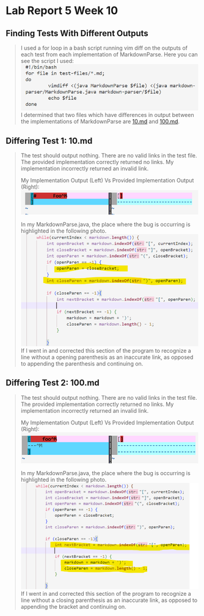 # Lab Report 5 Week 10
## Finding Tests With Different Outputs
> I used a for loop in a bash script running vim diff on the outputs of each test from each implementation of MarkdownParse. Here you can see the script I used:
>![](scriptForDiff.png)
>I determined that two files which have differences in output between the implementations of MarkdownParse are [10.md](https://github.com/nidhidhamnani/markdown-parser/blob/main/test-files/10.md) and [100.md](https://github.com/nidhidhamnani/markdown-parser/blob/main/test-files/100.md).

## Differing Test 1: 10.md
>The test should output nothing. There are no valid links in the test file. The provided implementation correctly returned no links. My implementation incorrectly returned an invalid link.
>
>My Implementation Output (Left) Vs Provided Implementation Output (Right):
>![](DifferentOutputsFile10.png)
>
>In my MarkdownParse.java, the place where the bug is occurring is highlighted in the following photo.
>![](changes1.png)
>If I went in and corrected this section of the program to recognize a line without a opening parenthesis as an inaccurate link, as opposed to appending the parenthesis and continuing on. 

## Differing Test 2: 100.md
>The test should output nothing. There are no valid links in the test file. The provided implementation correctly returned no links. My implementation incorrectly returned an invalid link.
>
>My Implementation Output (Left) Vs Provided Implementation Output (Right):
>![](DifferentOutputsFile100.png)
>
>In my MarkdownParse.java, the place where the bug is occurring is highlighted in the following photo.
>![](changes2.png)
>If I went in and corrected this section of the program to recognize a line without a closing parenthesis as an inaccurate link, as opposed to appending the bracket and continuing on. 





